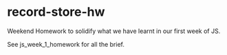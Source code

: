 # record-store-hw

Weekend Homework to solidify what we have learnt in our first week of JS.

See js_week_1_homework for all the brief.
